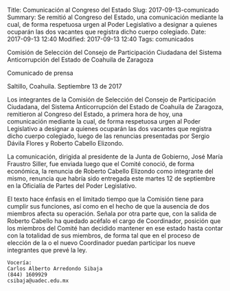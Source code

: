 Title: Comunicación al Congreso del Estado
Slug: 2017-09-13-comunicado
Summary: Se remitió al Congreso del Estado, una comunicación mediante la cual, de forma respetuosa urgen al Poder Legislativo a designar a quienes ocuparán las dos vacantes que registra dicho cuerpo colegiado.
Date: 2017-09-13 12:40
Modified: 2017-09-13 12:40
Tags: comunicados


Comisión de Selección del Consejo de Participación Ciudadana del Sistema Anticorrupción del Estado de Coahuila de Zaragoza

Comunicado de prensa

Saltillo, Coahuila. Septiembre 13 de 2017

Los integrantes de la Comisión de Selección del Consejo de Participación Ciudadana, del Sistema Anticorrupción del Estado de Coahuila de Zaragoza, remitieron al Congreso del Estado, a primera hora de hoy, una comunicación mediante la cual, de forma respetuosa urgen al Poder Legislativo a designar a quienes ocuparán las dos vacantes que registra dicho cuerpo colegiado, luego de las renuncias presentadas por Sergio Dávila Flores y Roberto Cabello Elizondo.

La comunicación, dirigida al presidente de la Junta de Gobierno, José María Fraustro Siller, fue enviada luego que el Comité conoció, de forma económica, la renuncia de Roberto Cabello Elizondo como integrante del mismo, renuncia que habría sido entregada este martes 12 de septiembre en la Oficialía de Partes del Poder Legislativo.

El texto hace énfasis en el limitado tiempo que la Comisión tiene para cumplir sus funciones, así como en el hecho de que la ausencia de dos miembros afecta su operación. Señala por otra parte que, con la salida de Roberto Cabello ha quedado acéfalo el cargo de Coordinador, posición que los miembros del Comité han decidido mantener en ese estado hasta contar con la totalidad de sus miembros, de forma tal que en el proceso de elección de la o el nuevo Coordinador puedan participar los nueve integrantes que prevé la ley.

    Vocería:
    Carlos Alberto Arredondo Sibaja
    (844) 1609929
    csibaja@uadec.edu.mx
